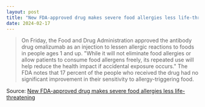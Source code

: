 ```yaml
---
layout: post
title: "New FDA-approved drug makes severe food allergies less life-threatening"
date: 2024-02-17
---
```


> On Friday, the Food and Drug Administration approved the antibody drug
omalizumab as an injection to lessen allergic reactions to foods in people
ages 1 and up. "While it will not eliminate food allergies or allow
patients to consume food allergens freely, its repeated use will help
reduce the health impact if accidental exposure occurs." The FDA notes that
17 percent of the people who received the drug had no significant
improvement in their sensitivity to allergy-triggering food.

Source: [New FDA-approved drug makes severe food allergies less
life-threatening](https://arstechnica.com/?p=2004231)

